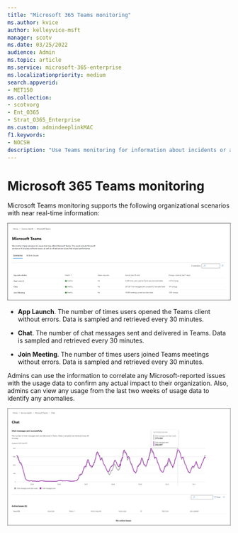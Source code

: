 ```yaml
---
title: "Microsoft 365 Teams monitoring"
ms.author: kvice
author: kelleyvice-msft
manager: scotv
ms.date: 03/25/2022
audience: Admin
ms.topic: article
ms.service: microsoft-365-enterprise
ms.localizationpriority: medium
search.appverid:
- MET150
ms.collection:
- scotvorg
- Ent_O365
- Strat_O365_Enterprise
ms.custom: admindeeplinkMAC
f1.keywords:
- NOCSH
description: "Use Teams monitoring for information about incidents or advisories related to Microsoft 365 Teams."
---
```


# Microsoft 365 Teams monitoring

Microsoft Teams monitoring supports the following organizational scenarios with near real-time information:

![Organization-level scenarios for Teams Monitoring.](../media/microsoft-365-exchange-monitoring/TeamsMonitoring1.png)

- **App Launch**. The number of times users opened the Teams client without errors. Data is sampled and retrieved every 30 minutes.

- **Chat**. The number of chat messages sent and delivered in Teams. Data is sampled and retrieved every 30 minutes.

- **Join Meeting**. The number of times users joined Teams meetings without errors. Data is sampled and retrieved every 30 minutes.

Admins can use the information to correlate any Microsoft-reported issues with the usage data to confirm any actual impact to their organization. Also, admins can view any usage from the last two weeks of usage data to identify any  anomalies.

![Example of Teams Monitoring.](../media/microsoft-365-exchange-monitoring/TeamsMonitoring2.png)
